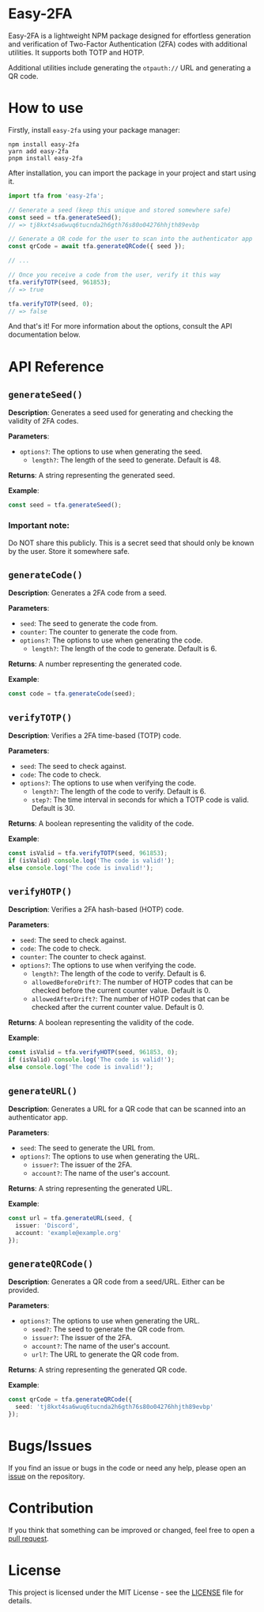 # Easy-2FA

Easy-2FA is a lightweight NPM package designed for effortless generation and verification of Two-Factor Authentication (2FA) codes with additional utilities. It supports both TOTP and HOTP.

Additional utilities include generating the `otpauth://` URL and generating a QR code.

# How to use

Firstly, install `easy-2fa` using your package manager:

```
npm install easy-2fa
yarn add easy-2fa
pnpm install easy-2fa
```

After installation, you can import the package in your project and start using it.

```ts
import tfa from 'easy-2fa';

// Generate a seed (keep this unique and stored somewhere safe)
const seed = tfa.generateSeed();
// => tj8kxt4sa6wuq6tucnda2h6gth76s80o04276hhjth89evbp

// Generate a QR code for the user to scan into the authenticator app
const qrCode = await tfa.generateQRCode({ seed });

// ...

// Once you receive a code from the user, verify it this way
tfa.verifyTOTP(seed, 961853);
// => true

tfa.verifyTOTP(seed, 0);
// => false
```

And that's it! For more information about the options, consult the API documentation below.

# API Reference

## `generateSeed()`

**Description**: Generates a seed used for generating and checking the validity of 2FA codes.

**Parameters**:

- `options?`: The options to use when generating the seed.
  - `length?`: The length of the seed to generate. Default is 48.

**Returns**: A string representing the generated seed.

**Example**:

```ts
const seed = tfa.generateSeed();
```

### Important note:

Do NOT share this publicly. This is a secret seed that should only be known by the user. Store it somewhere safe.

## `generateCode()`

**Description**: Generates a 2FA code from a seed.

**Parameters**:

- `seed`: The seed to generate the code from.
- `counter`: The counter to generate the code from.
- `options?`: The options to use when generating the code.
  - `length?`: The length of the code to generate. Default is 6.

**Returns**: A number representing the generated code.

**Example**:

```ts
const code = tfa.generateCode(seed);
```

## `verifyTOTP()`

**Description**: Verifies a 2FA time-based (TOTP) code.

**Parameters**:

- `seed`: The seed to check against.
- `code`: The code to check.
- `options?`: The options to use when verifying the code.
  - `length?`: The length of the code to verify. Default is 6.
  - `step?`: The time interval in seconds for which a TOTP code is valid. Default is 30.

**Returns**: A boolean representing the validity of the code.

**Example**:

```ts
const isValid = tfa.verifyTOTP(seed, 961853);
if (isValid) console.log('The code is valid!');
else console.log('The code is invalid!');
```

## `verifyHOTP()`

**Description**: Verifies a 2FA hash-based (HOTP) code.

**Parameters**:

- `seed`: The seed to check against.
- `code`: The code to check.
- `counter`: The counter to check against.
- `options?`: The options to use when verifying the code.
  - `length?`: The length of the code to verify. Default is 6.
  - `allowedBeforeDrift?`: The number of HOTP codes that can be checked before the current counter value. Default is 0.
  - `allowedAfterDrift?`: The number of HOTP codes that can be checked after the current counter value. Default is 0.

**Returns**: A boolean representing the validity of the code.

**Example**:

```ts
const isValid = tfa.verifyHOTP(seed, 961853, 0);
if (isValid) console.log('The code is valid!');
else console.log('The code is invalid!');
```

## `generateURL()`

**Description**: Generates a URL for a QR code that can be scanned into an authenticator app.

**Parameters**:

- `seed`: The seed to generate the URL from.
- `options?`: The options to use when generating the URL.
  - `issuer?`: The issuer of the 2FA.
  - `account?`: The name of the user's account.

**Returns**: A string representing the generated URL.

**Example**:

```ts
const url = tfa.generateURL(seed, {
  issuer: 'Discord',
  account: 'example@example.org'
});
```

## `generateQRCode()`

**Description**: Generates a QR code from a seed/URL. Either can be provided.

**Parameters**:

- `options?`: The options to use when generating the URL.
  - `seed?`: The seed to generate the QR code from.
  - `issuer?`: The issuer of the 2FA.
  - `account?`: The name of the user's account.
  - `url?`: The URL to generate the QR code from.

**Returns**: A string representing the generated QR code.

**Example**:

```ts
const qrCode = tfa.generateQRCode({
  seed: 'tj8kxt4sa6wuq6tucnda2h6gth76s80o04276hhjth89evbp'
});
```

# Bugs/Issues

If you find an issue or bugs in the code or need any help, please open an [issue](https://github.com/kikorp78/easy-2fa/issues) on the repository.

# Contribution

If you think that something can be improved or changed, feel free to open a [pull request](https://github.com/kikorp78/easy-2fa/pulls).

# License

This project is licensed under the MIT License - see the [LICENSE](LICENSE) file for details.
